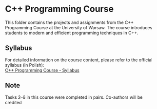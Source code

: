 # C++ Programming Course

This folder contains the projects and assignments from the C++ Programming Course at the University of Warsaw. The course introduces students to modern and efficient programming techniques in C++.
## Syllabus

For detailed information on the course content, please refer to the official syllabus (in Polish):  
[C++ Programming Course - Syllabus](https://usosweb.mimuw.edu.pl/kontroler.php?_action=katalog2/przedmioty/pokazPrzedmiot&prz_kod=1000-213bCPP)

## Note
Tasks 2–6 in this course were completed in pairs. Co-authors will be credited
